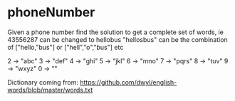 # phoneNumber

Given a phone number find the solution to get a complete set of words, ie 43556287 can be changed to hellobus
"hellosbus" can be the combination of ["hello,"bus"] or ["hell","o","bus"] etc

2 -> "abc"
3 -> "def"
4 -> "ghi"
5 -> "jkl"
6 -> "mno"
7 -> "pqrs"
8 -> "tuv"
9 -> "wxyz"
0 -> ""

Dictionary coming from:
https://github.com/dwyl/english-words/blob/master/words.txt
